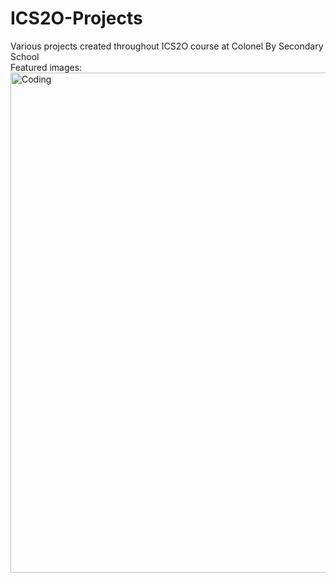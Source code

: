 # ICS2O-Projects
Various projects created throughout ICS2O course at Colonel By Secondary School
<br>
Featured images:
<img align="left" alt="Coding" width="800" src="https://i.ibb.co/xhwTzWd/Magic-8-ball.png">
